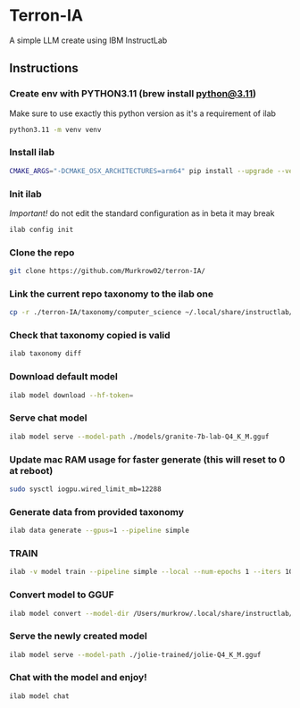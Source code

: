 # Terron-IA
A simple LLM create using IBM InstructLab

## Instructions
### Create env with PYTHON3.11 (brew install python@3.11)
Make sure to use exactly this python version as it's a requirement of ilab
```bash
python3.11 -m venv venv
```
### Install ilab
```bash
CMAKE_ARGS="-DCMAKE_OSX_ARCHITECTURES=arm64" pip install --upgrade --verbose --force-reinstall --no-cache-dir instructlab
```

### Init ilab
*Important!* do not edit the standard configuration as in beta it may break
```bash
ilab config init
```

### Clone the repo
```bash
git clone https://github.com/Murkrow02/terron-IA/
```

### Link the current repo taxonomy to the ilab one
```bash
cp -r ./terron-IA/taxonomy/computer_science ~/.local/share/instructlab/taxonomy/compositional_skills/science
```

### Check that taxonomy copied is valid
```bash
ilab taxonomy diff
```

### Download default model
```bash
ilab model download --hf-token=
```

### Serve chat model
```bash
ilab model serve --model-path ./models/granite-7b-lab-Q4_K_M.gguf
```

### Update mac RAM usage for faster generate (this will reset to 0 at reboot)
```bash
sudo sysctl iogpu.wired_limit_mb=12288
```

### Generate data from provided taxonomy
```bash
ilab data generate --gpus=1 --pipeline simple
```

### TRAIN
```bash
ilab -v model train --pipeline simple --local --num-epochs 1 --iters 10 --optimize-memory
```
### Convert model to GGUF
```bash
ilab model convert --model-dir /Users/murkrow/.local/share/instructlab/checkpoints/-Users-murkrow-.cache-instructlab-models-instructlab-granite-7b-lab-mlx-q/ --model-name jolie -sd
```

### Serve the newly created model
```bash
ilab model serve --model-path ./jolie-trained/jolie-Q4_K_M.gguf
```

### Chat with the model and enjoy!
```bash
ilab model chat
```
